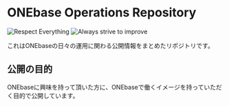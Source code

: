 # ONEbase Operations Repository
![Respect Everything](https://img.shields.io/badge/Respect-Everything-f8961e.svg?style=for-the-badge)
![Always strive to improve](https://img.shields.io/badge/Always-Strive_To_Improve-e63946.svg?style=for-the-badge)

これはONEbaseの日々の運用に関わる公開情報をまとめたリポジトリです。

## 公開の目的
ONEbaseに興味を持って頂いた方に、ONEbaseで働くイメージを持っていただく目的で公開しています。
